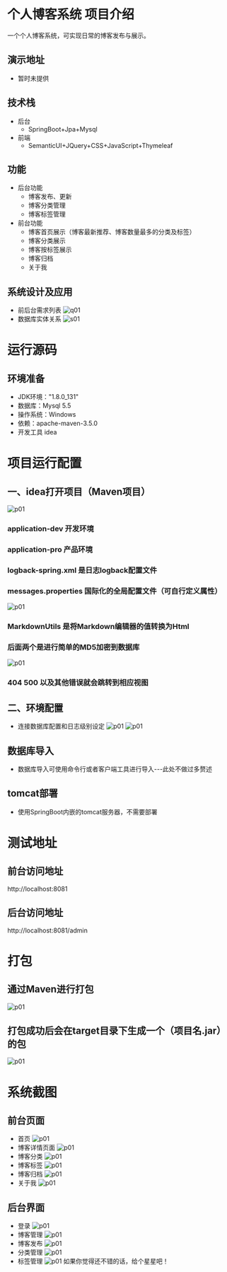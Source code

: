 # 个人博客系统  项目介绍                                                                                                                                                                                                                
一个个人博客系统，可实现日常的博客发布与展示。
## 演示地址
* 暂时未提供
## 技术栈
* 后台
   * SpringBoot+Jpa+Mysql
* 前端
   * SemanticUI+JQuery+CSS+JavaScript+Thymeleaf
## 功能
* 后台功能
   * 博客发布、更新
   * 博客分类管理
   * 博客标签管理
* 前台功能
   * 博客首页展示（博客最新推荐、博客数量最多的分类及标签）
   * 博客分类展示
   * 博客按标签展示
   * 博客归档
   * 关于我
## 系统设计及应用
* 前后台需求列表
 ![q01](https://github.com/dahanshui/bilibili_blog/blob/master/show_picture/006tKfTcgy1fk7m27hbn4j31ds0ycdnp.jpg)
 * 数据库实体关系
 ![s01](https://github.com/dahanshui/bilibili_blog/blob/master/show_picture/实体关系.png)
# 运行源码
## 环境准备
* JDK环境："1.8.0_131"
* 数据库：Mysql 5.5
* 操作系统：Windows
* 依赖：apache-maven-3.5.0
* 开发工具 idea
# 项目运行配置
## 一、idea打开项目（Maven项目）
![p01](https://github.com/dahanshui/bilibili_blog/blob/master/show_picture/开发环境.png)
 ### application-dev 开发环境
### application-pro 产品环境
### logback-spring.xml 是日志logback配置文件
### messages.properties 国际化的全局配置文件（可自行定义属性）
![p01](https://github.com/dahanshui/bilibili_blog/blob/master/show_picture/工具类.png)
### MarkdownUtils 是将Markdown编辑器的值转换为Html
### 后面两个是进行简单的MD5加密到数据库
![p01](https://github.com/dahanshui/bilibili_blog/blob/master/show_picture/错误视图.png)
### 404 500 以及其他错误就会跳转到相应视图
## 二、环境配置
* 连接数据库配置和日志级别设定
![p01](https://github.com/dahanshui/bilibili_blog/blob/master/show_picture/dev.png)
![p01](https://github.com/dahanshui/bilibili_blog/blob/master/show_picture/pro.png)
## 数据库导入
* 数据库导入可使用命令行或者客户端工具进行导入---此处不做过多赘述
## tomcat部署
* 使用SpringBoot内嵌的tomcat服务器，不需要部署
# 测试地址
## 前台访问地址
http://localhost:8081
## 后台访问地址
http://localhost:8081/admin
# 打包
## 通过Maven进行打包
![p01](https://github.com/dahanshui/bilibili_blog/blob/master/show_picture/打包.png)
## 打包成功后会在target目录下生成一个（项目名.jar）的包
![p01](https://github.com/dahanshui/bilibili_blog/blob/master/show_picture/jar.png)
# 系统截图
## 前台页面
* 首页
![p01](https://github.com/dahanshui/bilibili_blog/blob/master/show_picture/index.png)
* 博客详情页面
![p01](https://github.com/dahanshui/bilibili_blog/blob/master/show_picture/详情页.png)
* 博客分类
![p01](https://github.com/dahanshui/bilibili_blog/blob/master/show_picture/分类.png)
* 博客标签
![p01](https://github.com/dahanshui/bilibili_blog/blob/master/show_picture/标签.png)
* 博客归档
![p01](https://github.com/dahanshui/bilibili_blog/blob/master/show_picture/归档.png)
* 关于我
![p01](https://github.com/dahanshui/bilibili_blog/blob/master/show_picture/关于我.png)
## 后台界面
* 登录
![p01](https://github.com/dahanshui/bilibili_blog/blob/master/show_picture/后台登录.png)
* 博客管理
![p01](https://github.com/dahanshui/bilibili_blog/blob/master/show_picture/博客管理-列表.png)
* 博客发布
![p01](https://github.com/dahanshui/bilibili_blog/blob/master/show_picture/博客管理-发布.png)
* 分类管理
![p01](https://github.com/dahanshui/bilibili_blog/blob/master/show_picture/博客分类.png)
* 标签管理
![p01](https://github.com/dahanshui/bilibili_blog/blob/master/show_picture/博客标签.png)
如果你觉得还不错的话，给个星星吧！


















